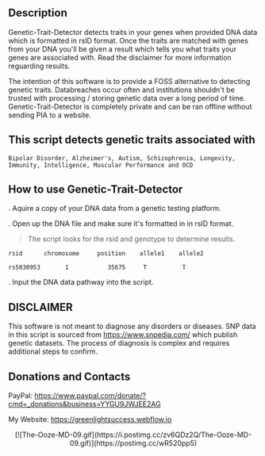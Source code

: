 ## Description
Genetic-Trait-Detector detects traits in your genes when provided DNA data which is formatted in rsID format. Once the traits are matched with genes from your DNA you'll be given a result which tells you what traits your genes are associated with. Read the disclaimer for more information reguarding results.

The intention of this software is to provide a FOSS alternative to detecting genetic traits. Databreaches occur often and institutions shouldn't be trusted with processing / storing genetic data over a long period of time. Genetic-Trait-Detector is completely private and can be ran offline without sending PIA to a website.

## This script detects genetic traits associated with 
```
Bipolar Disorder, Alzheimer's, Autism, Schizophrenia, Longevity, Immunity, Intelligence, Muscular Performance and OCD 
```
## How to use Genetic-Trait-Detector

. Aquire a copy of your DNA data from a genetic testing platform.

. Open up the DNA file and make sure it's formatted in in rsID format. 
> The script looks for the rsid and genotype to determine results.

    rsid      chromosome     position    allele1	allele2

    rs5030953       1           35675     T          T
 
. Input the DNA data pathway into the script.

## DISCLAIMER
This software is not meant to diagnose any disorders or diseases. SNP data in this script is sourced from https://www.snpedia.com/ which publish genetic datasets. The process of diagnosis is complex and requires additional steps to confirm. 

## Donations and Contacts
PayPal: https://www.paypal.com/donate/?cmd=_donations&business=YYGU9JWJEE2AG

My Website: https://greenlightsuccess.webflow.io

<p align="center"> [![The-Ooze-MD-09.gif](https://i.postimg.cc/zv6QDz2Q/The-Ooze-MD-09.gif)](https://postimg.cc/wR520pp5)


